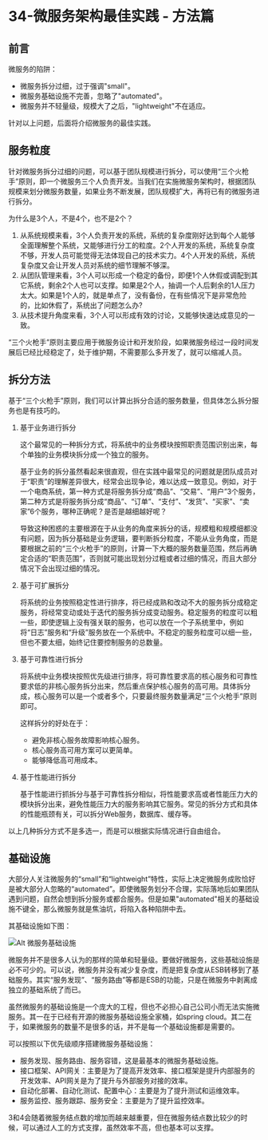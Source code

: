 # 34-微服务架构最佳实践 - 方法篇

## 前言

微服务的陷阱：

- 微服务拆分过细，过于强调"small"。
- 微服务基础设施不完善，忽略了"automated"。
- 微服务并不轻量级，规模大了之后，"lightweight"不在适应。
  

针对以上问题，后面将介绍微服务的最佳实践。

## 服务粒度

针对微服务拆分过细的问题，可以基于团队规模进行拆分，可以使用“三个火枪手”原则，即一个微服务三个人负责开发。当我们在实施微服务架构时，根据团队规模来划分微服务数量，如果业务不断发展，团队规模扩大，再将已有的微服务进行拆分。

为什么是3个人，不是4个，也不是2个？

1. 从系统规模来看，3个人负责开发的系统，系统的复杂度刚好达到每个人能够全面理解整个系统，又能够进行分工的粒度。2个人开发的系统，系统复杂度不够，开发人员可能觉得无法体现自己的技术实力。4个人开发的系统，系统复杂度又会让开发人员对系统的细节理解不够深。
2. 从团队管理来看，3个人可以形成一个稳定的备份，即便1个人休假或调配到其它系统，剩余2个人也可以支撑。如果是2个人，抽调一个人后剩余的1人压力太大。如果是1个人的，就是单点了，没有备份，在有些情况下是非常危险的，比如休假了，系统出了问题怎么办?
3. 从技术提升角度来看，3个人可以形成有效的讨论，又能够快速达成意见的一致。
   
“三个火枪手”原则主要应用于微服务设计和开发阶段，如果微服务经过一段时间发展后已经比经稳定了，处于维护期，不需要那么多开发了，就可以缩减人员。

## 拆分方法

基于“三个火枪手”原则，我们可以计算出拆分合适的服务数量，但具体怎么拆分服务也是有技巧的。

1. 基于业务进行拆分
   
   这个最常见的一种拆分方式，将系统中的业务模块按照职责范围识别出来，每个单独的业务模块拆分成一个独立的服务。

   基于业务的拆分虽然看起来很直观，但在实践中最常见的问题就是团队成员对于“职责”的理解差异很大，经常会出现争论，难以达成一致意见。例如，对于一个电商系统，第一种方式是将服务拆分成“商品”、“交易”、“用户”3个服务，第二种方式是将服务拆分成“商品”、“订单”、“支付”、“发货”、“买家”、“卖家”6个服务，哪种正确呢？是否是越细越好呢？

   导致这种困惑的主要根源在于从业务的角度来拆分的话，规模粗和规模细都没有问题，因为拆分基础是业务逻辑，要判断拆分粒度，不能从业务角度，而是要根据之前的“三个火枪手”的原则，计算一下大概的服务数量范围，然后再确定合适的“职责范围”，否则就可能出现划分过粗或者过细的情况，而且大部分情况下会出现过细的情况。

2. 基于可扩展拆分

   将系统的业务按照稳定性进行排序，将已经成熟和改动不大的服务拆分成稳定服务，将经常变动或处于迭代的服务拆分成变动服务。稳定服务的粒度可以粗一些，即使逻辑上没有强关联的服务，也可以放在一个子系统里中，例如将“日志”服务和“升级”服务放在一个系统中。不稳定的服务粒度可以细一些，但也不要太细，始终记住要控制服务的总数量。

3. 基于可靠性进行拆分

   将系统中业务模块按照优先级进行排序，将可靠性要求高的核心服务和可靠性要求低的非核心服务拆分出来，然后重点保护核心服务的高可用。具体拆分成，核心服务可以是一个或者多个，只要最终服务数量满足“三个火枪手”原则即可。

   这样拆分的好处在于：

   - 避免非核心服务故障影响核心服务。
   - 核心服务高可用方案可以更简单。
   - 能够降低高可用成本。

4. 基于性能进行拆分
   
   基于性能进行抓拆分与基于可靠性拆分相似，将性能要求高或者性能压力大的模块拆分出来，避免性能压力大的服务影响其它服务。常见的拆分方式和具体的性能瓶颈有关，可以拆分Web服务，数据库、缓存等。

以上几种拆分方式不是多选一，而是可以根据实际情况进行自由组合。

## 基础设施

大部分人关注微服务的“small”和“lightweight”特性，实际上决定微服务成败恰好是被大部分人忽略的“automated”。即使微服务划分不合理，实际落地后如果团队遇到问题，自然会想到拆分服务或都合服务。但是如果"automated"相关的基础设施不键全，那么微服务就是焦油坑，将陷入各种陷阱中去。

其基础设施如下图：

![Alt 微服务基础设施](1028-1.png)

微服务并不是很多人认为的那样的简单和轻量级。要做好微服务，这些基础设施是必不可少的。可以说，微服务并没有减少复杂度，而是把复杂度从ESB转移到了基础服务。其实“服务发现”、“服务路由”等都是ESB的功能，只是在微服务中剥离成独立的基础系统了而已。

虽然微服务的基础设施是一个庞大的工程，但也不必担心自己公司小而无法实施微服务。其一在于已经有开源的微服务基础设施全家桶，如spring cloud。其二在于，如果微服务的数量不是很多的话，并不是每一个基础设施都是需要的。

可以按照以下优先级顺序搭建微服务基础设施：
- 服务发现、服务路由、服务容错，这是最基本的微服务基础设施。
- 接口框架、API网关：主要是为了提高开发效率、接口框架是提升内部服务的开发效率、API网关是为了提升与外部服务对接的效率。
- 自动化部署、自动化测试、配置中心：主要是为了提升测试和运维效率。
- 服务监控、服务跟踪、服务安全：主要是为了提升监控效率。

3和4会随着微服务结点数的增加而越来越重要，但在微服务结点数比较少的时候，可以通过人工的方式支撑，虽然效率不高，但也基本可以支撑。

<Valine/>